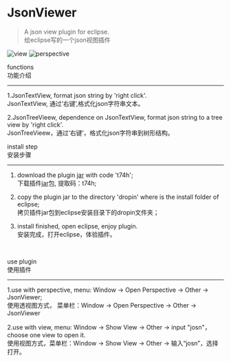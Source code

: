# JsonViewer
> A json view plugin for eclipse.<br/>
给eclipse写的一个json视图插件


![view](../../tree/master/images/view.jpg)
![perspective](../../tree/master/images/perspective.jpg)

functions<br/>
功能介绍
***
1.JsonTextView, format json string by 'right click'.<br/> 
JsonTextView, 通过‘右键’,格式化json字符串文本。

2.JsonTreeVieew, dependence on JsonTextView, format json string to a tree view by 'right click'.<br/>
JsonTreeVieew，通过‘右键’，格式化json字符串到树形结构。
<br/>

install step<br/>
安装步骤
***
1. [jar]:https://pan.baidu.com/s/1p-zuDNDh5y7zaFe5hbB5nw
download the plugin [jar] with code 't74h';<br/>
下载插件[jar]包,  提取码：t74h;

2. copy the plugin jar to the directory 'dropin' where is the install folder of eclipse;<br/> 
拷贝插件jar包到eclipse安装目录下的dropin文件夹；  

3. install finished, open eclipse, enjoy plugin.<br/>
安装完成，打开eclipse，体验插件。
<br/>

use plugin<br/>
使用插件
***
1.use with perspective, menu: Window -> Open Perspective -> Other -> JsonViewer;<br>
使用透视图方式， 菜单栏：Window -> Open Perspective -> Other -> JsonViewer

2.use with view, menu: Window -> Show View -> Other -> input "josn"，choose one view to open it.<br>
使用视图方式，菜单栏：Window -> Show View -> Other -> 输入“josn”，选择打开。
<br/>





